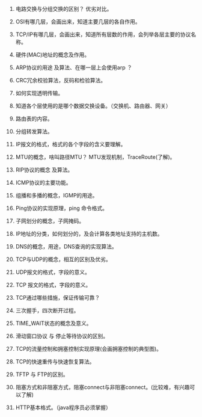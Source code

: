 1. 电路交换与分组交换的区别？ 优劣对比。

2. OSI有哪几层，会画出来，知道主要几层的各自作用。

3. TCP/IP有哪几层，会画出来，知道所有层数的作用，会列举各层主要的协议名称。

4. 硬件(MAC)地址的概念及作用。

5. ARP协议的用途 及算法、在哪一层上会使用arp ？

6. CRC冗余校验算法，反码和检验算法。

7. 如何实现透明传输。

8. 知道各个层使用的是哪个数据交换设备。（交换机、路由器、网关）

9. 路由表的内容。

10. 分组转发算法。

11. IP报文的格式，格式的各个字段的含义要理解。

12. MTU的概念，啥叫路径MTU？ MTU发现机制，TraceRoute(了解)。

13. RIP协议的概念 及算法。

14. ICMP协议的主要功能。

15. 组播和多播的概念，IGMP的用途。

16. Ping协议的实现原理，ping 命令格式。

17. 子网划分的概念，子网掩码。

18. IP地址的分类，如何划分的，及会计算各类地址支持的主机数。

19. DNS的概念，用途，DNS查询的实现算法。

20. TCP与UDP的概念，相互的区别及优劣。

21. UDP报文的格式，字段的意义。

22. TCP 报文的格式，字段的意义。

23. TCP通过哪些措施，保证传输可靠？

24. 三次握手，四次断开过程。

25. TIME_WAIT状态的概念及意义。

26. 滑动窗口协议 与 停止等待协议的区别。

27. TCP的流量控制和拥塞控制实现原理(会画拥塞控制的典型图)。

28. TCP的快速重传与快速恢复算法。

29. TFTP 与 FTP的区别。

30. 阻塞方式和非阻塞方式，阻塞connect与非阻塞connect。(比较难，有兴趣可以了解)

31. HTTP基本格式。（java程序员必须掌握）